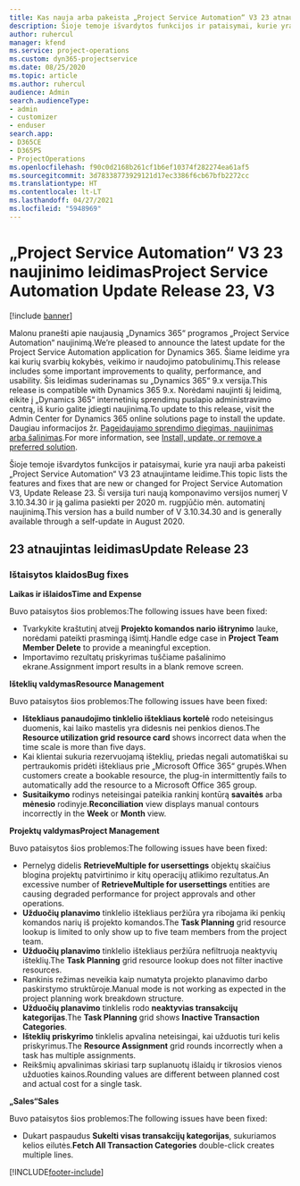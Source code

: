 ```yaml
---
title: Kas nauja arba pakeista „Project Service Automation“ V3 23 atnaujintame leidime
description: Šioje temoje išvardytos funkcijos ir pataisymai, kurie yra pasiekiami „Project Service Automation“ V3 23 atnaujintame leidime.
author: ruhercul
manager: kfend
ms.service: project-operations
ms.custom: dyn365-projectservice
ms.date: 08/25/2020
ms.topic: article
ms.author: ruhercul
audience: Admin
search.audienceType:
- admin
- customizer
- enduser
search.app:
- D365CE
- D365PS
- ProjectOperations
ms.openlocfilehash: f90c0d2168b261cf1b6ef10374f282274ea61af5
ms.sourcegitcommit: 3d78338773929121d17ec3386f6cb67bfb2272cc
ms.translationtype: HT
ms.contentlocale: lt-LT
ms.lasthandoff: 04/27/2021
ms.locfileid: "5948969"
---
```

# <a name="project-service-automation-update-release-23-v3"></a><span data-ttu-id="1806d-103">„Project Service Automation“ V3 23 naujinimo leidimas</span><span class="sxs-lookup"><span data-stu-id="1806d-103">Project Service Automation Update Release 23, V3</span></span>

[!include [banner](../includes/psa-now-project-operations.md)]

<span data-ttu-id="1806d-104">Malonu pranešti apie naujausią „Dynamics 365“ programos „Project Service Automation“ naujinimą.</span><span class="sxs-lookup"><span data-stu-id="1806d-104">We’re pleased to announce the latest update for the Project Service Automation application for Dynamics 365.</span></span> <span data-ttu-id="1806d-105">Šiame leidime yra kai kurių svarbių kokybės, veikimo ir naudojimo patobulinimų.</span><span class="sxs-lookup"><span data-stu-id="1806d-105">This release includes some important improvements to quality, performance, and usability.</span></span> <span data-ttu-id="1806d-106">Šis leidimas suderinamas su „Dynamics 365“ 9.x versija.</span><span class="sxs-lookup"><span data-stu-id="1806d-106">This release is compatible with Dynamics 365 9.x.</span></span> <span data-ttu-id="1806d-107">Norėdami naujinti šį leidimą, eikite į „Dynamics 365“ internetinių sprendimų puslapio administravimo centrą, iš kurio galite įdiegti naujinimą.</span><span class="sxs-lookup"><span data-stu-id="1806d-107">To update to this release, visit the Admin Center for Dynamics 365 online solutions page to install the update.</span></span> <span data-ttu-id="1806d-108">Daugiau informacijos žr. [Pageidaujamo sprendimo diegimas, naujinimas arba šalinimas](/power-platform/admin/install-remove-preferred-solution).</span><span class="sxs-lookup"><span data-stu-id="1806d-108">For more information, see [Install, update, or remove a preferred solution](/power-platform/admin/install-remove-preferred-solution).</span></span>

<span data-ttu-id="1806d-109">Šioje temoje išvardytos funkcijos ir pataisymai, kurie yra nauji arba pakeisti „Project Service Automation“ V3 23 atnaujintame leidime.</span><span class="sxs-lookup"><span data-stu-id="1806d-109">This topic lists the features and fixes that are new or changed for Project Service Automation V3, Update Release 23.</span></span> <span data-ttu-id="1806d-110">Ši versija turi naują komponavimo versijos numerį V 3.10.34.30 ir ją galima pasiekti per 2020 m. rugpjūčio mėn. automatinį naujinimą.</span><span class="sxs-lookup"><span data-stu-id="1806d-110">This version has a build number of V 3.10.34.30 and is generally available through a self-update in August 2020.</span></span>

## <a name="update-release-23"></a><span data-ttu-id="1806d-111">23 atnaujintas leidimas</span><span class="sxs-lookup"><span data-stu-id="1806d-111">Update Release 23</span></span>

### <a name="bug-fixes"></a><span data-ttu-id="1806d-112">Ištaisytos klaidos</span><span class="sxs-lookup"><span data-stu-id="1806d-112">Bug fixes</span></span>

<span data-ttu-id="1806d-113">**Laikas ir išlaidos**</span><span class="sxs-lookup"><span data-stu-id="1806d-113">**Time and Expense**</span></span>

<span data-ttu-id="1806d-114">Buvo pataisytos šios problemos:</span><span class="sxs-lookup"><span data-stu-id="1806d-114">The following issues have been fixed:</span></span>
- <span data-ttu-id="1806d-115">Tvarkykite kraštutinį atvejį **Projekto komandos nario ištrynimo** lauke, norėdami pateikti prasmingą išimtį.</span><span class="sxs-lookup"><span data-stu-id="1806d-115">Handle edge case in **Project Team Member Delete** to provide a meaningful exception.</span></span>
- <span data-ttu-id="1806d-116">Importavimo rezultatų priskyrimas tuščiame pašalinimo ekrane.</span><span class="sxs-lookup"><span data-stu-id="1806d-116">Assignment import results in a blank remove screen.</span></span>

<span data-ttu-id="1806d-117">**Išteklių valdymas**</span><span class="sxs-lookup"><span data-stu-id="1806d-117">**Resource Management**</span></span>

<span data-ttu-id="1806d-118">Buvo pataisytos šios problemos:</span><span class="sxs-lookup"><span data-stu-id="1806d-118">The following issues have been fixed:</span></span>

- <span data-ttu-id="1806d-119">**Ištekliaus panaudojimo tinklelio ištekliaus kortelė** rodo neteisingus duomenis, kai laiko mastelis yra didesnis nei penkios dienos.</span><span class="sxs-lookup"><span data-stu-id="1806d-119">The **Resource utilization grid resource card** shows incorrect data when the time scale is more than five days.</span></span>
- <span data-ttu-id="1806d-120">Kai klientai sukuria rezervuojamą išteklių, priedas negali automatiškai su pertraukomis pridėti ištekliaus prie „Microsoft Office 365“ grupės.</span><span class="sxs-lookup"><span data-stu-id="1806d-120">When customers create a bookable resource, the plug-in intermittently fails to automatically add the resource to a Microsoft Office 365 group.</span></span>
- <span data-ttu-id="1806d-121">**Susitaikymo** rodinys neteisingai pateikia rankinį kontūrą **savaitės** arba **mėnesio** rodinyje.</span><span class="sxs-lookup"><span data-stu-id="1806d-121">**Reconciliation** view displays manual contours incorrectly in the **Week** or **Month** view.</span></span>

<span data-ttu-id="1806d-122">**Projektų valdymas**</span><span class="sxs-lookup"><span data-stu-id="1806d-122">**Project Management**</span></span>

<span data-ttu-id="1806d-123">Buvo pataisytos šios problemos:</span><span class="sxs-lookup"><span data-stu-id="1806d-123">The following issues have been fixed:</span></span>

- <span data-ttu-id="1806d-124">Pernelyg didelis **RetrieveMultiple for usersettings** objektų skaičius blogina projektų patvirtinimo ir kitų operacijų atlikimo rezultatus.</span><span class="sxs-lookup"><span data-stu-id="1806d-124">An excessive number of **RetrieveMultiple for usersettings** entities are causing degraded performance for project approvals and other operations.</span></span>
- <span data-ttu-id="1806d-125">**Užduočių planavimo** tinklelio ištekliaus peržiūra yra ribojama iki penkių komandos narių iš projekto komandos.</span><span class="sxs-lookup"><span data-stu-id="1806d-125">The **Task Planning** grid resource lookup is limited to only show up to five team members from the project team.</span></span> 
- <span data-ttu-id="1806d-126">**Užduočių planavimo** tinklelio ištekliaus peržiūra nefiltruoja neaktyvių išteklių.</span><span class="sxs-lookup"><span data-stu-id="1806d-126">The **Task Planning** grid resource lookup does not filter inactive resources.</span></span>
- <span data-ttu-id="1806d-127">Rankinis režimas neveikia kaip numatyta projekto planavimo darbo paskirstymo struktūroje.</span><span class="sxs-lookup"><span data-stu-id="1806d-127">Manual mode is not working as expected in the project planning work breakdown structure.</span></span>
- <span data-ttu-id="1806d-128">**Užduočių planavimo** tinklelis rodo **neaktyvias transakcijų kategorijas**.</span><span class="sxs-lookup"><span data-stu-id="1806d-128">The **Task Planning** grid shows **Inactive Transaction Categories**.</span></span>
- <span data-ttu-id="1806d-129">**Išteklių priskyrimo** tinklelis apvalina neteisingai, kai užduotis turi kelis priskyrimus.</span><span class="sxs-lookup"><span data-stu-id="1806d-129">The **Resource Assignment** grid rounds incorrectly when a task has multiple assignments.</span></span>
- <span data-ttu-id="1806d-130">Reikšmių apvalinimas skiriasi tarp suplanuotų išlaidų ir tikrosios vienos užduoties kainos.</span><span class="sxs-lookup"><span data-stu-id="1806d-130">Rounding values are different between planned cost and actual cost for a single task.</span></span>

<span data-ttu-id="1806d-131">**„Sales“**</span><span class="sxs-lookup"><span data-stu-id="1806d-131">**Sales**</span></span>

<span data-ttu-id="1806d-132">Buvo pataisytos šios problemos:</span><span class="sxs-lookup"><span data-stu-id="1806d-132">The following issues have been fixed:</span></span>

- <span data-ttu-id="1806d-133">Dukart paspaudus **Sukelti visas transakcijų kategorijas**, sukuriamos kelios eilutės.</span><span class="sxs-lookup"><span data-stu-id="1806d-133">**Fetch All Transaction Categories** double-click creates multiple lines.</span></span>


[!INCLUDE[footer-include](../includes/footer-banner.md)]